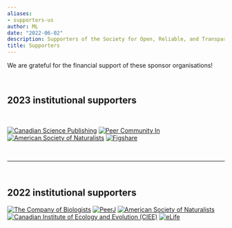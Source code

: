 ```yaml
---
aliases:
- supporters-us
author: ML
date: "2022-06-02"
description: Supporters of the Society for Open, Reliable, and Transparent Ecology and Evolutionary biology (SORTEE)
title: Supporters
---
```


We are grateful for the financial support of these sponsor organisations! 

&nbsp;

## 2023  institutional supporters

&nbsp;

[![Canadian Science Publishing](../img/sponsors/canadian-science-publishing.png)](https://cdnsciencepub.com)
[![Peer Community In](../img/sponsors/pci.jpg)](https://peercommunityin.org)
[![American Society of Naturalists](../img/sponsors/asn.jpeg)](https://www.amnat.org)
[![Figshare](../img/sponsors/figshare.png)](https://figshare.com/)

&nbsp;

---  

&nbsp;

## 2022  institutional supporters 

[![The Company of Biologists](../img/sponsors/cob.jpg)](https://www.biologists.com/)
[![PeerJ](../img/sponsors/peerj.png)](https://peerj.com/)
[![American Society of Naturalists](../img/sponsors/asn.jpeg)](https://www.amnat.org)
[![Canadian Institute of Ecology and Evolution (CIEE)](../img/sponsors/ciee.jpeg)](https://www.ciee-icee.ca)
[![eLife](../img/sponsors/elife.png)](https://elifesciences.org)



 
